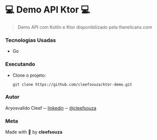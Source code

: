 # :computer: Demo API Ktor :computer:

> Demo API com Kotlin e Ktor disponibilizado pela therelicans.com

### Tecnologias Usadas
- Go

### Executando
- Clone o projeto:
  ```shell
  git clone https://github.com/cleefsouza/ktor-demo.git
  ```

### Autor <div id="autor"></div>
Aryosvalldo Cleef ─ [linkedin](https://www.linkedin.com/in/aryosvalldo-cleef/) ─ [@cleefsouza](https://github.com/cleefsouza)

### Meta <div id="meta"></div>
Made with :blue_heart: by **cleefsouza**

